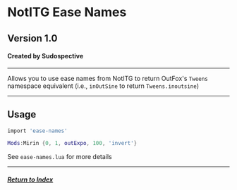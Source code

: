 # NotITG Ease Names
## Version 1.0
#### Created by Sudospective

---
Allows you to use ease names from NotITG to return OutFox's `Tweens` namespace equivalent (i.e., `inOutSine` to return `Tweens.inoutsine`)

---
## Usage
```lua
import 'ease-names'

Mods:Mirin {0, 1, outExpo, 100, 'invert'}
```

See `ease-names.lua` for more details

---
##### [Return to Index](../)
